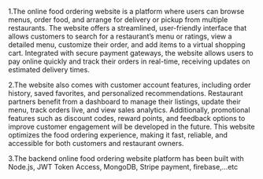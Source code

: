 1.The online food ordering website is a platform where users can browse menus, order food, and arrange for delivery or pickup from multiple restaurants. The website offers a streamlined, user-friendly interface that allows customers to search for a restaurant’s menu or ratings, view a detailed menu, customize their order, and add items to a virtual shopping cart. Integrated with secure payment gateways, the website allows users to pay online quickly and track their orders in real-time, receiving updates on estimated delivery times.

2.The website also comes with customer account features, including order history, saved favorites, and personalized recommendations. Restaurant partners benefit from a dashboard to manage their listings, update their menu, track orders live, and view sales analytics. Additionally, promotional features such as discount codes, reward points, and feedback options to improve customer engagement will be developed in the future. This website optimizes the food ordering experience, making it fast, reliable, and accessible for both customers and restaurant owners.

3.The backend online food ordering website platform has been built with Node.js, JWT Token Access, MongoDB, Stripe payment, firebase,...etc
